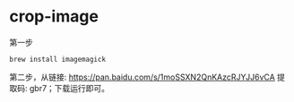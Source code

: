 # crop-image

第一步
```###
brew install imagemagick
```

第二步，从链接: https://pan.baidu.com/s/1moSSXN2QnKAzcRJYJJ6vCA 提取码: gbr7；下载运行即可。 
